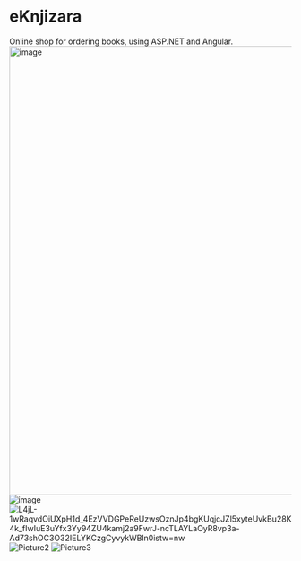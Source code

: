 # eKnjizara
Online shop for ordering books, using ASP.NET and Angular.
<img width="800" alt="image" src="https://user-images.githubusercontent.com/71512704/224775241-0f5a983d-7a6b-4c6a-9181-652abf51c1f5.png">
![image](https://user-images.githubusercontent.com/71512704/224775338-9569d073-2fa1-4dac-bd2d-97d4845df0a0.png)
![L4jL-1wRaqvdOiUXpH1d_4EzVVDGPeReUzwsOznJp4bgKUqjcJZl5xyteUvkBu28K4k_fIwIuE3uYfx3Yy94ZU4kamj2a9FwrJ-ncTLAYLaOyR8vp3a-Ad73shOC3O32IELYKCzgCyvykWBln0istw=nw](https://github.com/dalianass/eKnjizara/assets/71512704/fd2522ea-7e89-4abd-be5e-74488ce29e45)
![Picture2](https://github.com/dalianass/eKnjizara/assets/71512704/7aa2ee56-6706-4878-89a3-6b8234e26d2f)
![Picture3](https://github.com/dalianass/eKnjizara/assets/71512704/f555de33-d37e-4f4f-8da1-e9e51efb2695)
